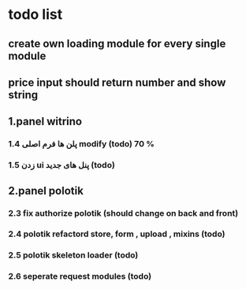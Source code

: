# todo list

## create own loading module for every single module

## price input should return number and show string

## 1.panel witrino

### 1.4 پلن ها فرم اصلی modify (todo) 70 %

### 1.5 زدن ui پنل های جدید (todo)

## 2.panel polotik

<!-- ### 2.1 barter create and edit from ui should change (todo) -->

### 2.3 fix authorize polotik (should change on back and front)

### 2.4 polotik refactord store, form , upload , mixins (todo)

### 2.5 polotik skeleton loader (todo)

### 2.6 seperate request modules (todo)